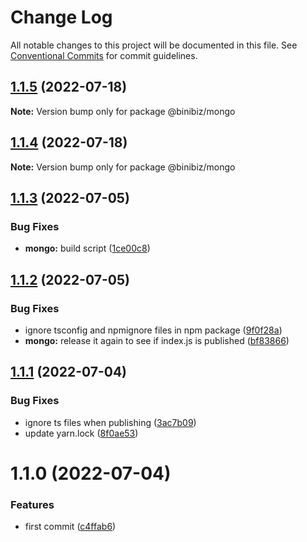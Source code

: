 # Change Log

All notable changes to this project will be documented in this file.
See [Conventional Commits](https://conventionalcommits.org) for commit guidelines.

## [1.1.5](https://github.com/binibiz/nodejs-commons/compare/@binibiz/mongo@1.1.4...@binibiz/mongo@1.1.5) (2022-07-18)

**Note:** Version bump only for package @binibiz/mongo





## [1.1.4](https://github.com/binibiz/nodejs-commons/compare/@binibiz/mongo@1.1.3...@binibiz/mongo@1.1.4) (2022-07-18)

**Note:** Version bump only for package @binibiz/mongo





## [1.1.3](https://github.com/binibiz/nodejs-commons/compare/@binibiz/mongo@1.1.2...@binibiz/mongo@1.1.3) (2022-07-05)


### Bug Fixes

* **mongo:** build script ([1ce00c8](https://github.com/binibiz/nodejs-commons/commit/1ce00c86ccc590d9269ee68b8011396bfcdf34bc))





## [1.1.2](https://github.com/binibiz/nodejs-commons/compare/@binibiz/mongo@1.1.1...@binibiz/mongo@1.1.2) (2022-07-05)


### Bug Fixes

* ignore tsconfig and npmignore files in npm package ([9f0f28a](https://github.com/binibiz/nodejs-commons/commit/9f0f28a3c171d2ed73d5b5ed8c403fe25a36b267))
* **mongo:** release it again to see if index.js is published ([bf83866](https://github.com/binibiz/nodejs-commons/commit/bf8386682e88811674f769c84f24fead657be54a))





## [1.1.1](https://github.com/binibiz/nodejs-commons/compare/@binibiz/mongo@1.1.0...@binibiz/mongo@1.1.1) (2022-07-04)


### Bug Fixes

* ignore ts files when publishing ([3ac7b09](https://github.com/binibiz/nodejs-commons/commit/3ac7b0997810777a54e9def85e139b8435646be6))
* update yarn.lock ([8f0ae53](https://github.com/binibiz/nodejs-commons/commit/8f0ae531b9b8c74cd2c43d38094a80c1ccdca493))





# 1.1.0 (2022-07-04)


### Features

* first commit ([c4ffab6](https://github.com/binibiz/nodejs-commons/commit/c4ffab6bb43999506c46ab2e32e51fea077f5307))
